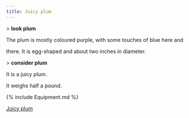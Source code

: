 ```yaml
---
title: Juicy plum
---
```


\> **look plum**

The plum is mostly coloured purple, with some touches of blue here and

there. It is egg-shaped and about two inches in diameter.

\> **consider plum**

It is a juicy plum.

It weighs half a pound.

{% include Equipment.md %}

[Juicy plum](Category:_Consumables "wikilink")